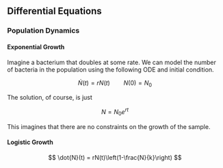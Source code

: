 ## Differential Equations

### Population Dynamics

#### Exponential Growth

Imagine a bacterium that doubles at some rate. We can model the number of bacteria in the population using the following ODE and initial condition.

$$
\dot{N}(t) = rN(t) \qquad N(0) = N_0
$$

The solution, of course, is just 

$$
N = N_0e^{rt}
$$

This imagines that there are no constraints on the growth of the sample.

#### Logistic Growth

$$
\dot{N}(t) = rN(t)\left(1-\frac{N}{k}\right)
$$
